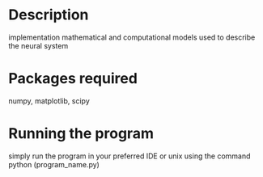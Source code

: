# Description
implementation mathematical and computational models used to describe the neural system

# Packages required
numpy, matplotlib, scipy

# Running the program 
simply run the program in your preferred IDE or unix using the command python (program_name.py)
